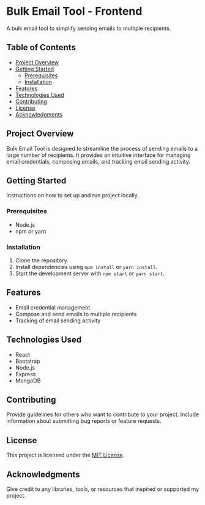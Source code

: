 # Bulk Email Tool - Frontend

   A bulk email tool to simplify sending emails to multiple recipients.

## Table of Contents

- [Project Overview](#project-overview)
- [Getting Started](#getting-started)
  - [Prerequisites](#prerequisites)
  - [Installation](#installation)
- [Features](#features)
- [Technologies Used](#technologies-used)
- [Contributing](#contributing)
- [License](#license)
- [Acknowledgments](#acknowledgments)

## Project Overview

Bulk Email Tool is designed to streamline the process of sending emails to a large number of recipients. It provides an intuitive interface for managing email credentials, composing emails, and tracking email sending activity.

## Getting Started

Instructions on how to set up and run project locally.

### Prerequisites

- Node.js
- npm or yarn

### Installation

1. Clone the repository.
2. Install dependencies using `npm install` or `yarn install`.
3. Start the development server with `npm start` or `yarn start`.

## Features

- Email credential management
- Compose and send emails to multiple recipients
- Tracking of email sending activity


## Technologies Used

- React 
- Bootstrap
- Node.js
- Express 
- MongoDB 

## Contributing

Provide guidelines for others who want to contribute to your project. Include information about submitting bug reports or feature requests.

## License

This project is licensed under the [MIT License](LICENSE).

## Acknowledgments

Give credit to any libraries, tools, or resources that inspired or supported my project.


